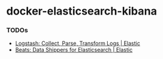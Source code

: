 docker-elasticsearch-kibana
====================
### TODOs
- [Logstash: Collect, Parse, Transform Logs | Elastic](https://www.elastic.co/logstash/)
- [Beats: Data Shippers for Elasticsearch | Elastic](https://www.elastic.co/beats/)
